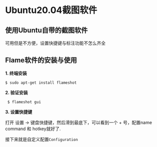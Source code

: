 # Ubuntu20.04截图软件

## 使用Ubuntu自带的截图软件

可用但是不方便，设置快捷键与标注功能不怎么齐全

## Flame软件的安装与使用

**1. 终端安装**

```shell
$ sudo apt-get install flameshot
```

**2. 验证安装**

```shell
 $ flameshot gui
```

**3. 设置快捷键**

打开 设置 -> 键盘快捷键，然后滑到最底下，可以看到一个 + 号，配置name command 和 hotkey就好了.

接下来就是自定义配置`Configuration`
